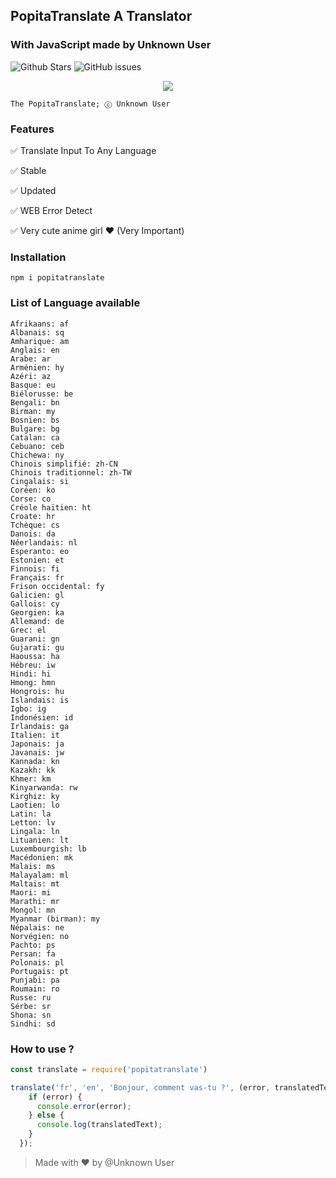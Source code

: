 ## PopitaTranslate A Translator
### With JavaScript made by Unknown User
![Github Stars](https://img.shields.io/github/stars/Unknown-user-dev/PopitaTranslate?style=flat-square)
![GitHub issues](https://img.shields.io/github/issues-raw/Unknown-user-dev/PopitaTranslate?style=flat-square)


<p align="center">
  <img src="https://animemotivation.com/wp-content/uploads/2017/08/Yuuki-Konno.png">
</p>

```
The PopitaTranslate; ⓒ Unknown User
```

### Features

✅ Translate Input To Any Language

✅ Stable

✅ Updated

✅ WEB Error Detect

✅ Very cute anime girl ❤ (Very Important)

### Installation

```
npm i popitatranslate
```

### List of Language available 

```
Afrikaans: af
Albanais: sq
Amharique: am
Anglais: en
Arabe: ar
Arménien: hy
Azéri: az
Basque: eu
Biélorusse: be
Bengali: bn
Birman: my
Bosnien: bs
Bulgare: bg
Catalan: ca
Cebuano: ceb
Chichewa: ny
Chinois simplifié: zh-CN
Chinois traditionnel: zh-TW
Cingalais: si
Coréen: ko
Corse: co
Créole haïtien: ht
Croate: hr
Tchèque: cs
Danois: da
Néerlandais: nl
Esperanto: eo
Estonien: et
Finnois: fi
Français: fr
Frison occidental: fy
Galicien: gl
Gallois: cy
Georgien: ka
Allemand: de
Grec: el
Guarani: gn
Gujarati: gu
Haoussa: ha
Hébreu: iw
Hindi: hi
Hmong: hmn
Hongrois: hu
Islandais: is
Igbo: ig
Indonésien: id
Irlandais: ga
Italien: it
Japonais: ja
Javanais: jw
Kannada: kn
Kazakh: kk
Khmer: km
Kinyarwanda: rw
Kirghiz: ky
Laotien: lo
Latin: la
Letton: lv
Lingala: ln
Lituanien: lt
Luxembourgish: lb
Macédonien: mk
Malais: ms
Malayalam: ml
Maltais: mt
Maori: mi
Marathi: mr
Mongol: mn
Myanmar (birman): my
Népalais: ne
Norvégien: no
Pachto: ps
Persan: fa
Polonais: pl
Portugais: pt
Punjabi: pa
Roumain: ro
Russe: ru
Sérbe: sr
Shona: sn
Sindhi: sd
```

### How to use ?

```javascript
const translate = require('popitatranslate')

translate('fr', 'en', 'Bonjour, comment vas-tu ?', (error, translatedText) => {
    if (error) {
      console.error(error);
    } else {
      console.log(translatedText);
    }
  });

```
> Made with ❤ by @Unknown User
